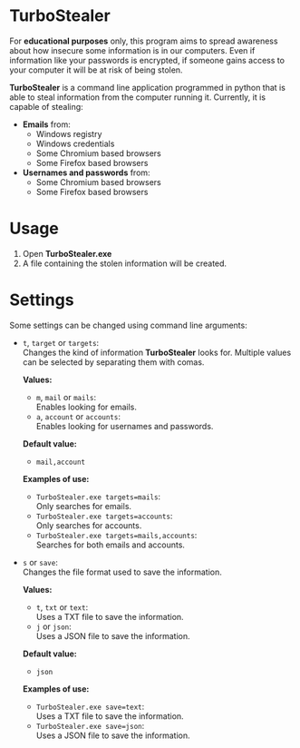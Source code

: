 # TurboStealer

For **educational purposes** only, this program aims to spread awareness about how insecure some information is in our computers. Even if information like your passwords is encrypted, if someone gains access to your computer it will be at risk of being stolen. 

**TurboStealer** is a command line application programmed in python that is able to steal information from the computer running it. Currently, it is capable of stealing:
- **Emails** from:  
  - Windows registry
  - Windows credentials
  - Some Chromium based browsers
  - Some Firefox based browsers
- **Usernames and passwords** from:  
  - Some Chromium based browsers
  - Some Firefox based browsers

# Usage

1. Open **TurboStealer.exe**
1. A file containing the stolen information will be created.

# Settings

Some settings can be changed using command line arguments:  

- ```t```, ```target``` or ```targets```:  
  Changes the kind of information **TurboStealer** looks for. Multiple values can be selected by separating them with comas.  

  **Values:**  
  - ```m```, ```mail``` or ```mails```:  
  Enables looking for emails.
  - ```a```, ```account``` or ```accounts```:  
  Enables looking for usernames and passwords.

  **Default value:**  
  - ```mail,account```  

  **Examples of use:**  
  - ```TurboStealer.exe targets=mails```:  
  Only searches for emails.  
  - ```TurboStealer.exe targets=accounts```:  
  Only searches for accounts.  
  - ```TurboStealer.exe targets=mails,accounts```:  
  Searches for both emails and accounts.  

- ```s``` or ```save```:  
  Changes the file format used to save the information.  

  **Values:**  
  - ```t```, ```txt``` or ```text```:  
  Uses a TXT file to save the information.
  - ```j``` or ```json```:  
  Uses a JSON file to save the information.

  **Default value:**  
  - ```json```  

  **Examples of use:**  
  - ```TurboStealer.exe save=text```:  
  Uses a TXT file to save the information.
  - ```TurboStealer.exe save=json```:  
  Uses a JSON file to save the information.